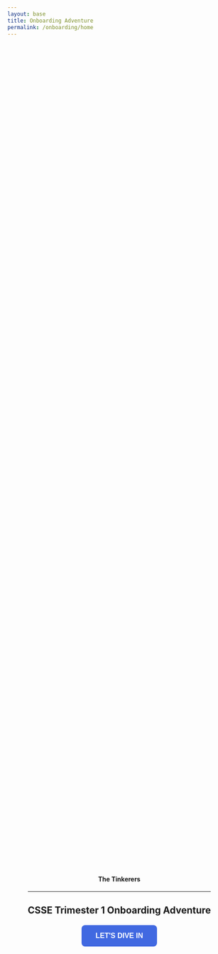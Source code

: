 ```yaml
---
layout: base
title: Onboarding Adventure
permalink: /onboarding/home
---
```


<style>
@keyframes fadeInUp {
  0% {
    transform: translateY(100%);
    opacity: 0;
  }
  100% {
    transform: translateY(0%);
    opacity: 1;
  }
}

.fadeInUp-animation {
  animation: 1.5s fadeInUp;
}

.glowing-text {
  color: #fff; /* Set the text color to white or a light color for better contrast */
  text-shadow: 0 0 10px #8a2be2, /* Purple glow */
               0 0 20px #8a2be2, /* Deeper purple glow */
               0 0 30px #4169e1, /* Blue glow */
               0 0 40px #4169e1; /* Deeper blue glow */
}

.bigbutton {
    background-color: #4169e1;
    color: white;
    padding: 15px 32px;
    text-align: center; /* Center the text */
    text-decoration: none;
    display: inline-block;
    font-size: 16px;
    margin: 4px 2px;
    cursor: pointer;
    border: none;
    font-weight: 600;
    border-radius: 8px;
    transition: background-color 0.3s ease, transform 0.2s ease; /* Add transform transition */
}

.bigbutton:hover {
    background-color: #8a2be2;
    transform: scale(1.05); /* Slightly enlarge on hover */
}

</style>

<style>
  /* Full height flex wrapper to center content vertically and horizontally */
  .onboard-viewport{
    min-height: calc(100vh - 120px); /* leave some space for header/footer if present */
    display: flex;
    align-items: center;
    justify-content: center;
    padding: 32px 16px;
    box-sizing: border-box;
    text-align: center;
  }
  .onboard-inner{ max-width: 980px; }
</style>

<div class="onboard-viewport">
  <div class="onboard-inner">
    <h4>The Tinkerers</h4>
    <hr>
    <h2> CSSE Trimester 1 Onboarding Adventure </h2>
    <button 
        type="button" 
        class="bigbutton" 
        onclick="window.location.href='{{ site.baseurl }}/onboarding/navigation'">
        LET'S DIVE IN
    </button>  
    </div>
</div>

<center>  
  <img src="https://www.crio.do/blog/content/images/size/w600/2020/09/Sep_01.png" 
       alt="Computer image" 
       style="max-width:600px; width:100%; height:auto;">
</center>
